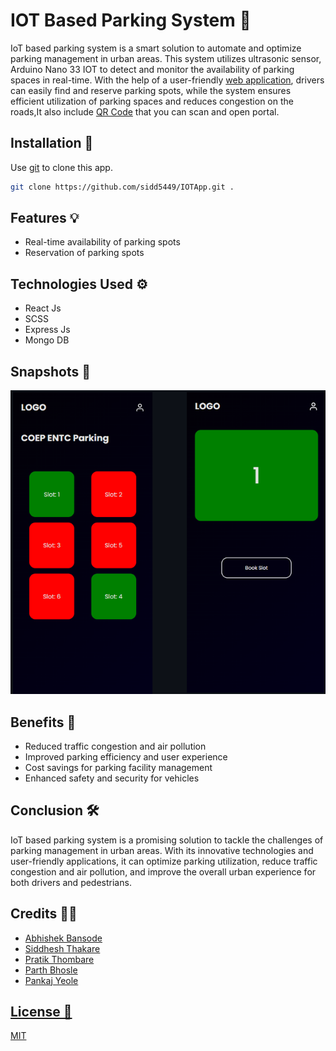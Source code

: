 # IOT Based Parking System 🚗

IoT based parking system is a smart solution to automate and optimize parking management in urban areas. This system utilizes ultrasonic sensor, Arduino Nano 33 IOT to detect and monitor the availability of parking spaces in real-time. With the help of a user-friendly <a href="https://pmportal.netlify.app/" target=_blank>web application</a>, drivers can easily find and reserve parking spots, while the system ensures efficient utilization of parking spaces and reduces congestion on the roads,It also include <a href="screenshots/qrcode.jpeg">QR Code</a> that you can scan and open portal.

## Installation 💽

Use [git](https://git-scm.com/download/win) to clone this app.

```bash
git clone https://github.com/sidd5449/IOTApp.git .
```

## Features 💡

- Real-time availability of parking spots
- Reservation of parking spots

## Technologies Used ⚙️

- React Js
- SCSS
- Express Js
- Mongo DB

## Snapshots 📸

<img src="portal/screenshots/appScreenShots.png"/>

## Benefits 👀

- Reduced traffic congestion and air pollution
- Improved parking efficiency and user experience
- Cost savings for parking facility management
- Enhanced safety and security for vehicles

## Conclusion 🛠

IoT based parking system is a promising solution to tackle the challenges of parking management in urban areas. With its innovative technologies and user-friendly applications, it can optimize parking utilization, reduce traffic congestion and air pollution, and improve the overall urban experience for both drivers and pedestrians.

## Credits 🙏🏻

- <a href='https://github.com/Abhishek-Bansode'> Abhishek Bansode
- <a href='https://github.com/sidd5449'> Siddhesh Thakare
- <a href='https://github.com/pratikt76'> Pratik Thombare
- <a href='https://github.com/wp120'> Parth Bhosle
- <a href='https://github.com/PankajYeole01'> Pankaj Yeole

## License 🪪

[MIT](https://choosealicense.com/licenses/mit/)

